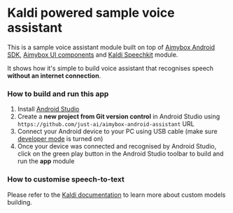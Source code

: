 # Kaldi powered sample voice assistant

This is a sample voice assistant module built on top of [Aimybox Android SDK](https://github.com/just-ai/aimybox-android-sdk),
[Aimybox UI components](https://github.com/just-ai/aimybox-android-assistant)
and [Kaldi Speechkit](https://github.com/just-ai/aimybox-android-sdk/tree/master/kaldi-speechkit) module.

It shows how it's simple to build voice assistant that recognises speech **without an internet connection**.

### How to build and run this app

1. Install [Android Studio](https://developer.android.com/studio/)
2. Create a **new project from Git version control** in Android Studio using `https://github.com/just-ai/aimybox-android-assistant` URL
3. Connect your Android device to your PC using USB cable (make sure [developer mode](https://developer.android.com/studio/debug/dev-options) is turned on)
4. Once your device was connected and recognised by Android Studio, click on the green play button in the Android Studio toolbar to build and run the **app** module

### How to customise speech-to-text

Please refer to the [Kaldi documentation](https://github.com/kaldi-asr/kaldi/wiki) to learn more about custom models building.